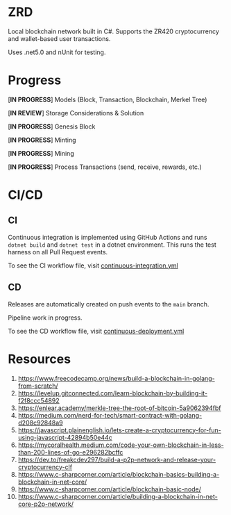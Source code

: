 # ZRD
Local blockchain network built in C#. Supports the ZR420 cryptocurrency and wallet-based user transactions.

Uses .net5.0 and nUnit for testing.

# Progress
[**IN PROGRESS**] Models (Block, Transaction, Blockchain, Merkel Tree)

[**IN REVIEW**] Storage Considerations & Solution 

[**IN PROGRESS**] Genesis Block

[**IN PROGRESS**] Minting

[**IN PROGRESS**] Mining

[**IN PROGRESS**] Process Transactions (send, receive, rewards, etc.)

# CI/CD
## CI
Continuous integration is implemented using GitHub Actions and runs ```dotnet build``` and ```dotnet test``` in a dotnet environment.
This runs the test harness on all Pull Request events.

To see the CI workflow file, visit [continuous-integration.yml](.github/workflows/continuous-integration.yml)

## CD
Releases are automatically created on push events to the ```main``` branch.

Pipeline work in progress.

To see the CD workflow file, visit [continuous-deployment.yml](.github/workflows/continuous-deployment.yml)

# Resources
1. https://www.freecodecamp.org/news/build-a-blockchain-in-golang-from-scratch/
2. https://levelup.gitconnected.com/learn-blockchain-by-building-it-f2f8ccc54892
3. https://enlear.academy/merkle-tree-the-root-of-bitcoin-5a9062394fbf
4. https://medium.com/nerd-for-tech/smart-contract-with-golang-d208c92848a9
5. https://javascript.plainenglish.io/lets-create-a-cryptocurrency-for-fun-using-javascript-42894b50e44c
6. https://mycoralhealth.medium.com/code-your-own-blockchain-in-less-than-200-lines-of-go-e296282bcffc
7. https://dev.to/freakcdev297/build-a-p2p-network-and-release-your-cryptocurrency-clf
8. https://www.c-sharpcorner.com/article/blockchain-basics-building-a-blockchain-in-net-core/
9. https://www.c-sharpcorner.com/article/blockchain-basic-node/
10. https://www.c-sharpcorner.com/article/building-a-blockchain-in-net-core-p2p-network/
